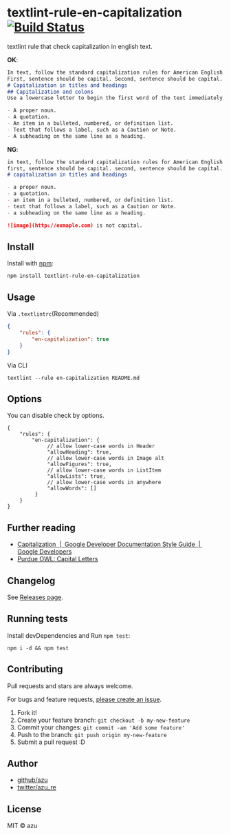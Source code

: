 # textlint-rule-en-capitalization [![Build Status](https://travis-ci.org/textlint-rule/textlint-rule-en-capitalization.svg?branch=master)](https://travis-ci.org/textlint-rule/textlint-rule-en-capitalization)


textlint rule that check capitalization in english text.

**OK**:

```markdown
In text, follow the standard capitalization rules for American English. Additionally:
First, sentence should be capital. Second, sentence should be capital.
# Capitalization in titles and headings
## Capitalization and colons
Use a lowercase letter to begin the first word of the text immediately following a colon, unless the text is one of the following:

- A proper noun.
- A quotation.
- An item in a bulleted, numbered, or definition list.
- Text that follows a label, such as a Caution or Note.
- A subheading on the same line as a heading.

```

**NG**:

```markdown
in text, follow the standard capitalization rules for American English
first, sentence should be capital. second, sentence should be capital.
# capitalization in titles and headings

- a proper noun.
- a quotation.
- an item in a bulleted, numbered, or definition list.
- text that follows a label, such as a Caution or Note.
- a subheading on the same line as a heading.

![image](http://exmaple.com) is not capital.
```


## Install

Install with [npm](https://www.npmjs.com/):

    npm install textlint-rule-en-capitalization

## Usage

Via `.textlintrc`(Recommended)

```json
{
    "rules": {
        "en-capitalization": true
    }
}
```

Via CLI

```
textlint --rule en-capitalization README.md
```


## Options

You can disable check by options.

```json5
{
    "rules": {
        "en-capitalization": {
             // allow lower-case words in Header
             "allowHeading": true,
             // allow lower-case words in Image alt
             "allowFigures": true,
             // allow lower-case words in ListItem
             "allowLists": true,
             // allow lower-case words in anywhere
             "allowWords": []
         }
    }
}
```

## Further reading

- [Capitalization  |  Google Developer Documentation Style Guide  |  Google Developers](https://developers.google.com/style/capitalization "Capitalization  |  Google Developer Documentation Style Guide  |  Google Developers")
- [Purdue OWL: Capital Letters](https://owl.english.purdue.edu/owl/resource/592/01/ "Purdue OWL: Capital Letters")

## Changelog

See [Releases page](https://github.com/textlint-rule/textlint-rule-en-capitalization/releases).

## Running tests

Install devDependencies and Run `npm test`:

    npm i -d && npm test

## Contributing

Pull requests and stars are always welcome.

For bugs and feature requests, [please create an issue](https://github.com/textlint-rule/textlint-rule-en-capitalization/issues).

1. Fork it!
2. Create your feature branch: `git checkout -b my-new-feature`
3. Commit your changes: `git commit -am 'Add some feature'`
4. Push to the branch: `git push origin my-new-feature`
5. Submit a pull request :D

## Author

- [github/azu](https://github.com/azu)
- [twitter/azu_re](https://twitter.com/azu_re)

## License

MIT © azu
